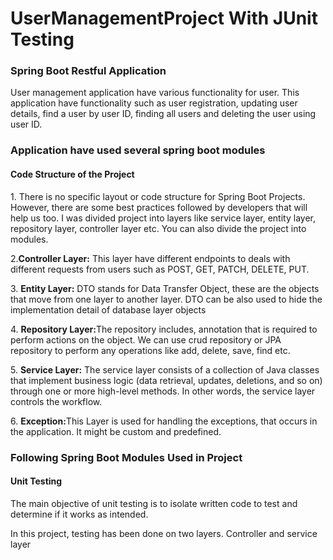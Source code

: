 <h1>UserManagementProject With JUnit Testing</h1>

<h3>Spring Boot Restful Application</h3>
<p>User management application have various functionality for user. This application have functionality such as user registration, updating user details, find a user by user ID, finding all users and deleting the user using user ID.</p>

<h3>Application have used several spring boot modules</h3>
<h4>Code Structure of the Project</h4>
<p>1. There is no specific layout or code structure for Spring Boot Projects. However, there are some best practices followed by developers that will help us too. I was divided project into layers like service layer, entity layer, repository layer, controller layer etc. You can also divide the project into modules. </p>
<p>2.<b>Controller Layer:</b> This layer have different endpoints to deals with different requests from users such as POST, GET, PATCH, DELETE, PUT.</p>
<p>3. <b>Entity Layer:</b> DTO stands for Data Transfer Object, these are the objects that move from one layer to another layer. DTO can be also used to hide the implementation detail of database layer objects</p>
<p>4. <b>Repository Layer:</b>The repository includes, annotation that is required to perform actions on the object. We can use crud repository or JPA repository to perform any operations like add, delete, save, find etc.</p>
<p>5. <b>Service Layer:</b> The service layer consists of a collection of Java classes that implement business logic (data retrieval, updates, deletions, and so on) through one or more high-level methods. In other words, the service layer controls the workflow.</p>
<p>6. <b>Exception:</b>This Layer is used for handling the exceptions, that occurs in the application. It might be custom and predefined.</p>

<h3>Following Spring Boot Modules Used in Project</h3>

<h4>Unit Testing</h4>
<p>The main objective of unit testing is to isolate written code to test and determine if it works as intended.</p>
<p>In this project, testing has been done on two layers. Controller and service layer</p>
